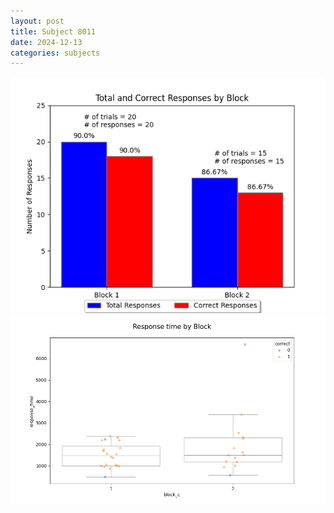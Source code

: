```yaml
---
layout: post
title: Subject 8011
date: 2024-12-13
categories: subjects
---
```


![](data/8011/run-2/8011_ATS_responses.png)
![](data/8011/run-2/8011_ATS_rt.png)
